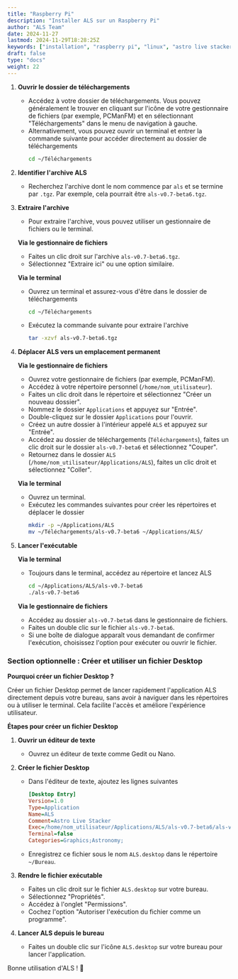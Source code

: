 ```yaml
---
title: "Raspberry Pi"
description: "Installer ALS sur un Raspberry Pi"
author: "ALS Team"
date: 2024-11-27
lastmod: 2024-11-29T18:28:25Z
keywords: ["installation", "raspberry pi", "linux", "astro live stacker", "guide"]
draft: false
type: "docs"
weight: 22
---
```


1. **Ouvrir le dossier de téléchargements**
   - Accédez à votre dossier de téléchargements. Vous pouvez généralement le trouver en cliquant sur l'icône de votre 
   gestionnaire de fichiers (par exemple, PCManFM) et en sélectionnant "Téléchargements" dans le menu de navigation 
   à gauche. 
   - Alternativement, vous pouvez ouvrir un terminal et entrer la commande suivante pour accéder directement 
   au dossier de téléchargements
     ```bash
     cd ~/Téléchargements
     ```

2. **Identifier l'archive ALS**
   - Recherchez l'archive dont le nom commence par `als` et se termine par `.tgz`. Par exemple, cela pourrait 
   être `als-v0.7-beta6.tgz`.

3. **Extraire l'archive**
   - Pour extraire l'archive, vous pouvez utiliser un gestionnaire de fichiers ou le terminal.
   
   **Via le gestionnaire de fichiers**
     - Faites un clic droit sur l'archive `als-v0.7-beta6.tgz`.
     - Sélectionnez "Extraire ici" ou une option similaire.
   
   **Via le terminal**
     - Ouvrez un terminal et assurez-vous d'être dans le dossier de téléchargements
       ```bash
       cd ~/Téléchargements
       ```
     - Exécutez la commande suivante pour extraire l'archive
       ```bash
       tar -xzvf als-v0.7-beta6.tgz
       ```

4. **Déplacer ALS vers un emplacement permanent**

   **Via le gestionnaire de fichiers**
     - Ouvrez votre gestionnaire de fichiers (par exemple, PCManFM).
     - Accédez à votre répertoire personnel (`/home/nom_utilisateur`).
     - Faites un clic droit dans le répertoire et sélectionnez "Créer un nouveau dossier".
     - Nommez le dossier `Applications` et appuyez sur "Entrée".
     - Double-cliquez sur le dossier `Applications` pour l'ouvrir.
     - Créez un autre dossier à l'intérieur appelé `ALS` et appuyez sur "Entrée".
     - Accédez au dossier de téléchargements (`Téléchargements`), faites un clic droit sur le dossier `als-v0.7-beta6` 
     et sélectionnez "Couper".
     - Retournez dans le dossier `ALS` (`/home/nom_utilisateur/Applications/ALS`), faites un clic droit et sélectionnez 
     "Coller".

   **Via le terminal**
     - Ouvrez un terminal.
     - Exécutez les commandes suivantes pour créer les répertoires et déplacer le dossier
       ```bash
       mkdir -p ~/Applications/ALS
       mv ~/Téléchargements/als-v0.7-beta6 ~/Applications/ALS/
       ```

5. **Lancer l'exécutable**

   **Via le terminal**
     - Toujours dans le terminal, accédez au répertoire et lancez ALS
       ```bash
       cd ~/Applications/ALS/als-v0.7-beta6
       ./als-v0.7-beta6
       ```

   **Via le gestionnaire de fichiers**
     - Accédez au dossier `als-v0.7-beta6` dans le gestionnaire de fichiers.
     - Faites un double clic sur le fichier `als-v0.7-beta6`.
     - Si une boîte de dialogue apparaît vous demandant de confirmer l'exécution, choisissez l'option pour exécuter ou 
     ouvrir le fichier.

### Section optionnelle : Créer et utiliser un fichier Desktop

**Pourquoi créer un fichier Desktop ?**

Créer un fichier Desktop permet de lancer rapidement l'application ALS directement depuis votre bureau, sans avoir à 
naviguer dans les répertoires ou à utiliser le terminal. Cela facilite l'accès et améliore l'expérience utilisateur.

**Étapes pour créer un fichier Desktop**

1. **Ouvrir un éditeur de texte**
   - Ouvrez un éditeur de texte comme Gedit ou Nano.

2. **Créer le fichier Desktop**
   - Dans l'éditeur de texte, ajoutez les lignes suivantes
     ```ini
     [Desktop Entry]
     Version=1.0
     Type=Application
     Name=ALS
     Comment=Astro Live Stacker
     Exec=/home/nom_utilisateur/Applications/ALS/als-v0.7-beta6/als-v0.7-beta6
     Terminal=false
     Categories=Graphics;Astronomy;
     ```
   - Enregistrez ce fichier sous le nom `ALS.desktop` dans le répertoire `~/Bureau`.

3. **Rendre le fichier exécutable**
   - Faites un clic droit sur le fichier `ALS.desktop` sur votre bureau.
   - Sélectionnez "Propriétés".
   - Accédez à l'onglet "Permissions".
   - Cochez l'option "Autoriser l'exécution du fichier comme un programme".

4. **Lancer ALS depuis le bureau**
   - Faites un double clic sur l'icône `ALS.desktop` sur votre bureau pour lancer l'application.

Bonne utilisation d'ALS ! 🚀

